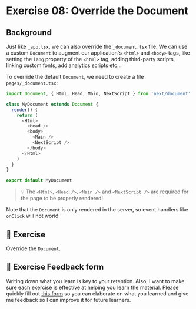 # Exercise 08: Override the Document

## Background
Just like `_app.tsx`, we can also override the `_document.tsx` file. We can use a custom `Document` to augment our application's `<html>` and `<body>` tags, like setting the `lang` property of the `<html>` tag, adding third-party scripts, linking custom fonts, add analytics scripts etc...

To override the default `Document`, we need to create a file `pages/_document.tsx`:

```typescript
import Document, { Html, Head, Main, NextScript } from 'next/document'

class MyDocument extends Document {
  render() {
    return (
      <Html>
        <Head />
        <body>
          <Main />
          <NextScript />
        </body>
      </Html>
    )
  }
}

export default MyDocument
```
> 💡 The `<Html>`, `<Head />`, `<Main />` and `<NextScript />` are required for the page to be properly rendered!

Note that the `Document` is only rendered in the server, so event handlers like `onClick` will not work!

## 🚀 Exercise
Override the `Document`.

## 🍩 Exercise Feedback form

Writing down what you learn is key to your retention. Also, I want to make sure each exercise is effective at helping you learn the material. Please quickly fill out [this form](https://docs.google.com/forms/d/e/1FAIpQLSeKPJV5UInaNFlZawN7vZdNyPngyinrkp7eoQO0vzwGzh2EtQ/viewform?usp=pp_url&entry.651170566=Exercise+08+-+Override+the+Document) so you can elaborate on what you learned and give me feedback so I can improve it for future learners.